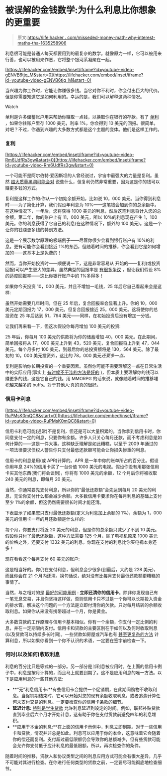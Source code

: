 # 被误解的金钱数学:为什么利息比你想象的更重要

> 原文:[https://life hacker . com/misseded-money-math-why-interest-maths-tha-1635258906](https://lifehacker.com/misunderstood-money-math-why-interest-matters-more-tha-1635258906)

利息很可能是普通人每天都要用到的最复杂的数学。就像原力一样，它可以被用来行善，也可以被用来作恶，它将整个银河系凝聚在一起。

 [https://lifehacker.com/embed/inset/iframe?id=youtube-video-gENVB6tjq_M&start=0](https://lifehacker.com/embed/inset/iframe?id=youtube-video-gENVB6tjq_M&start=0) 

当兴趣为你工作时，它能让你赚很多钱。当它对你不利时，你会付出巨大的代价。但是你需要知道它是如何利用的。幸运的是，我们可以解释这两种情况。

Watch

单利是许多储蓄账户用来帮助你赚取一点钱，以换取你在银行的存款。有了 [单利](http://www.investopedia.com/terms/s/simple_interest.asp) ，如果你往账户里存 1000 美元，利率 1%，你会得到 10 美元的回报。很简单，对吧？不过，你遇到兴趣的大多数方式都是这个主题的变体。他们是这样工作的。

### 复利

 [https://lifehacker.com/embed/inset/iframe?id=youtube-video-Rm6UdfRs3gw&start=0](https://lifehacker.com/embed/inset/iframe?id=youtube-video-Rm6UdfRs3gw&start=0) 

一个可能不是阿尔伯特·爱因斯坦的人曾经说过，宇宙中最强大的力量是复利。虽然 [超大质量黑洞可能会对](http://www.sentientdevelopments.com/2009/06/ranking-most-powerful-forces-in.html) 说些什么，但复利仍然非常重要，因为这是你的钱可以赚更多钱的方式。

复利是这样工作的:你从一个初始余额开始，比如说 10，000 美元。当你得到利息时——为了简化计算，我们假设年利息为 10%——这笔钱会加到你的总余额中。在这种情况下，一年后，您将获得 1000 美元的利息，然后这笔利息将计入您的总余额。第二年，你的账户上有 11，000 美元，所以 10%的利息现在产生 1，100 美元。你的利息获得了它自己的利息(在这种情况下，额外的 100 美元)。这是一个让你的钱赚更多钱的特别方法。

这是一个展示数学原理的极端例子——尽管你很少会看到银行账户有 10%的利息。更有可能你会看到接近 1%的东西，但随着时间的推移，你会看到它是如何增加的——这基本上是免费的！

然而，当你开始投资时——顺便说一下，这是非常容易从 开始的——复利(或投资回报)可以产生更大的差异。虽然典型的回报率是 [有很多争议](http://www.learnvest.com/knowledge-center/returns-to-expect-when-investing/) ，但让我们假设 8%的适度回报率——这比你银行账户中的 1%多得多！

如果你今天投资 10，000 美元，并且不增加一毛钱，25 年后它自己看起来会是这样:

虽然开始需要几年时间，但在 25 年后，复合回报率会显著上升。你的 10，000 美元定期回报为 17，000 美元，但复合回报接近 25，000 美元。这将使你的总投资在 25 年后达到 51，794 美元——同样，在初始投资后没有增加一分钱。

让我们再来看一下，但这次假设你每月增加 100 美元的投资:

25 年后，你每月 100 美元的供款将为你的储蓄增加 40，000 美元。在此期间，简单回报将从 17，000 美元上升到 43，520 美元，复合回报将上升到 47，044 美元。每个月多付 100 美元，到最后你的总投资额将是 130，564 美元。除了最初的 10，000 美元投资外，这比的 78，000 美元*还要多一点。*

复利是影响你长期投资的一个重要因素。虽然你可能不需要理解这一点在日常生活中的实际应用(事实上 [有时候不干涉的方法是好的](https://lifehacker.com/stop-paying-so-much-attention-to-your-investments-to-ea-1579642712) )，但本质上要理解你的钱可以赚更多的钱，这是它自己的钱。用 MMORPG 的话来说，就像随着时间的推移堆积越来越多的 buffs。对于其他人:真的真的很好。

### 信用卡利息

 [https://lifehacker.com/embed/inset/iframe?id=youtube-video-RuPMsK0mQC8&start=0](https://lifehacker.com/embed/inset/iframe?id=youtube-video-RuPMsK0mQC8&start=0) 

信用卡利息可能(通常)不是复利，但还是可以大量积累的。当你拿到信用卡时，你同意支付一定的利息，只要你有余额。许多人只关心每月还款，而不考虑利息是如何计算的——这是一件大事。这种缺乏理解是如此糟糕，以至于 2009 年通过的一项法律要求债权人警告你只支付最低还款额可能会让你损失惨重的利息。

信用卡的利息是用(或 APR)计算的。APR 是一年中你的账单所占的百分比。假设你用年息 24%的信用卡买了一台价值 1000 美元的电视。假设你没有用那张信用卡买其他东西(我们将会谈到)，你将有 1000 美元的余额，12 个月后你将被收取 240 美元的利息，即每月 20 美元。

当然，你通常要先支付利息，所以你的“最低还款额”会先达到每月 20 美元的利息，无论你支付什么都会减少余额。大多数信用卡要求你在每月利息的基础上支付至少 1%的余额，但这仍然需要很长时间才能还清。

下表显示了如果您只支付最低还款额(定义为利息加上余额的 1%)，余额为 1，000 美元的信用卡一年的月还款额是什么样的:

每个月，你要支付将近 20 美元的利息，但是你的总余额只减少了不到 10 美元。假设你只付了最低还款额，这种方法需要 125 个月，除了电视机原来 1000 美元的价格之外，还要支付 1332 美元的利息。你现在支付的利息比你买电视本身还多！

现在看看这个每月支付 60 美元的账户:

这是相当好的。你仍在支付利息，但利息会少很多(到最后，大约是 228 美元)，而且你会在 21 个月内还清。换句话说，绝对没有比每月支付最低还款额更糟糕的事情了。

当然，与之相对的是 [最好的可能用例](https://lifehacker.com/paying-off-credit-cards-is-the-best-financial-return-fo-1496724814) : **立即还清你的信用卡**。除非你发现自己有一笔无息交易，并且你坚持这样做，否则信用卡只不过是一个你可以长期投入资金的排水管。解决这个问题的一个方法是立即付清你的欠款。只对每月结转的余额收取利息。如果你从来没有携带超过一个月，你是黄金。

大多数贷款的工作原理与信用卡基本相似。你有一个余额，你支付一定比例的利息，并在一定期限内支付。信用卡和贷款的主要区别在于如何以及何时收取利息(以及贷款可以持续多长时间)。一些贷款如房屋或汽车也有 [甚至更复杂的方法](http://www.thecalculatorsite.com/articles/finance/nominal-effective-apr-interest-rates.php) 计算利息，所以如果你看到一个你不认识的术语，一定要在签字前检查一下。

### 何时(以及如何)收取利息

利息的百分比只是等式的一部分。另一部分是*当*利息被应用时。在上面的信用卡例子中，利息是按月计算的，而且马上就要到期了。这不是应用利息的唯一方法。以下是应用利息的一些其他方法:

*   **“无”利息信用卡:**有些信用卡会提供一个促销期，在此期间购物不收取利息。当促销期结束时，它可以开始对您的现有余额收取利息，或者追溯计算任何未支付交易的利息。一定要检查你的信用卡条款的细节。
*   **延迟计息:** [特别是学生贷款](http://blog.readyforzero.com/how-does-student-loan-interest-work/) 允许利息延迟到设定的时间。例如，联邦补贴贷款直到毕业后六个月才开始计息，这有助于你在支付贷款前避免四年的利息堆积。
*   **应用于本金的利息:**在上面的信用卡示例中，利息立即到期。对于一些信用卡和贷款，情况并非总是如此。利息可以应用于你的本金，这意味着它会随着你的偿还而复利。支付超过最低限额仍会导致你的总额减少，但有些贷款可能会允许你支付低于应计利息的最低限额，所以，再次检查你的条件。

随着时间的推移，贷款人和协议类型之间的利息应用方式可能会有很大差异，几乎不可能对其进行检查。在你进行任何类型的贷款之前，一定要尽可能彻底地检查细节。